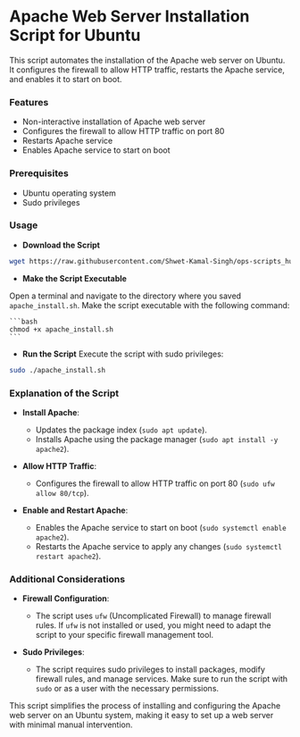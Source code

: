 # Apache Web Server Installation Script for Ubuntu

This script automates the installation of the Apache web server on Ubuntu. It configures the firewall to allow HTTP traffic, restarts the Apache service, and enables it to start on boot.

### Features

* Non-interactive installation of Apache web server
* Configures the firewall to allow HTTP traffic on port 80
* Restarts Apache service
* Enables Apache service to start on boot

### Prerequisites

- Ubuntu operating system
- Sudo privileges

### Usage

* **Download the Script**

```bash
wget https://raw.githubusercontent.com/Shwet-Kamal-Singh/ops-scripts_hub/main/ubuntu/app_stack/web_server/apache/apache_install.sh
```

* **Make the Script Executable**

Open a terminal and navigate to the directory where you saved `apache_install.sh`. Make the script executable with the following command:

    ```bash
    chmod +x apache_install.sh
    ```

* **Run the Script**
Execute the script with sudo privileges:

```bash
sudo ./apache_install.sh
```

### Explanation of the Script

* **Install Apache**:
  * Updates the package index (`sudo apt update`).
  * Installs Apache using the package manager (`sudo apt install -y apache2`).

* **Allow HTTP Traffic**:
  * Configures the firewall to allow HTTP traffic on port 80 (`sudo ufw allow 80/tcp`).

* **Enable and Restart Apache**:
  * Enables the Apache service to start on boot (`sudo systemctl enable apache2`).
  * Restarts the Apache service to apply any changes (`sudo systemctl restart apache2`).

### Additional Considerations

* **Firewall Configuration**:
  * The script uses `ufw` (Uncomplicated Firewall) to manage firewall rules. If `ufw` is not installed or used, you might need to adapt the script to your specific firewall management tool.

* **Sudo Privileges**:
  * The script requires sudo privileges to install packages, modify firewall rules, and manage services. Make sure to run the script with `sudo` or as a user with the necessary permissions.



This script simplifies the process of installing and configuring the Apache web server on an Ubuntu system, making it easy to set up a web server with minimal manual intervention.
